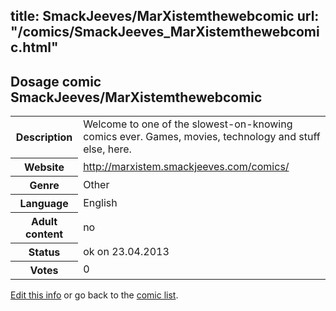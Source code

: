 title: SmackJeeves/MarXistemthewebcomic
url: "/comics/SmackJeeves_MarXistemthewebcomic.html"
---
Dosage comic SmackJeeves/MarXistemthewebcomic
-----------------------------------------

<table class="comicinfo">
<tr>
<th>Description</th><td>Welcome to one of the slowest-on-knowing comics ever. Games, movies, technology and stuff else, here.</td>
</tr>
<tr>
<th>Website</th><td><a href="http://marxistem.smackjeeves.com/comics/">http://marxistem.smackjeeves.com/comics/</a></td>
</tr>
<tr>
<th>Genre</th><td>Other</td>
</tr>
<tr>
<th>Language</th><td>English</td>
</tr>
<tr>
<th>Adult content</th><td>no</td>
</tr>
<tr>
<th>Status</th><td>ok on 23.04.2013</td>
</tr>
<tr>
<th>Votes</th><td>0</div></td>
</tr>
</table>

[Edit this info](/comics/SmackJeeves_MarXistemthewebcomic_edit.html) or go back to the [comic list](../comic-index.html).
